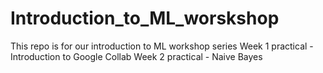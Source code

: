 # Introduction_to_ML_worskshop
This repo is for our introduction to ML workshop series
Week 1 practical - Introduction to Google Collab 
Week 2 practical - Naive Bayes
